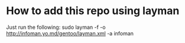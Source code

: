 How to add this repo using layman
=================================

Just run the following:
    sudo layman -f -o http://infoman.yo.md/gentoo/layman.xml -a infoman
